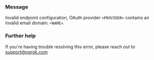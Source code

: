 
### Message
Invalid endpoint configuration, OAuth provider <code>&lt;PROVIDER&gt;</code> contains an invalid email domain: <code>&lt;NAME&gt;</code>.

### Further help
If you're having trouble resolving this error, please reach out to [support@ngrok.com](mailto:support@ngrok.com?subject=Help%20with%20ERR_NGROK_1639)

